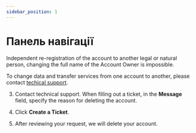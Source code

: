 ```yaml
---
sidebar_position: 1
---
```


# Панель навігації

Independent re-registration of the account to another legal or natural person, changing the full name of the Account Owner is impossible.

To change data and transfer services from one account to another, please contact [techical support](#).

3. Contact technical support. When filling out a ticket, in the **Message** field, specify the reason for deleting the account.

4. Click **Create a Ticket**.

5. After reviewing your request, we will delete your account.